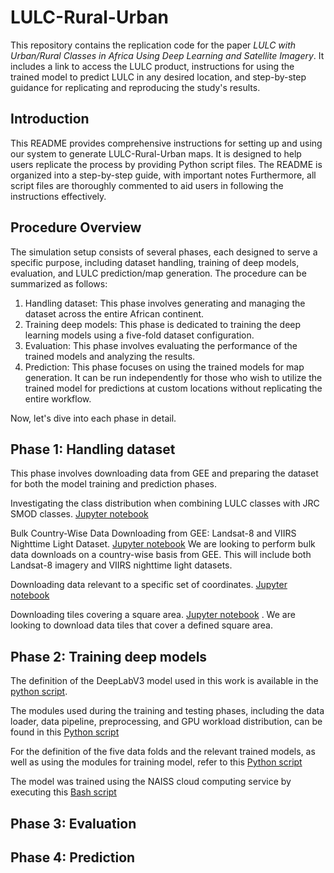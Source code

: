 # LULC-Rural-Urban
This repository contains the replication code for the paper *LULC with Urban/Rural Classes in Africa Using Deep Learning and Satellite Imagery*. It includes a link to access the LULC product, instructions for using the trained model to predict LULC in any desired location, and step-by-step guidance for replicating and reproducing the study's results.

## Introduction
This README provides comprehensive instructions for setting up and using our system to generate LULC-Rural-Urban maps. It is designed to help users replicate the process by providing Python script files. The README is organized into a step-by-step guide, with important notes Furthermore, all script files are thoroughly commented to aid users in following the instructions effectively.

## Procedure Overview
The simulation setup consists of several phases, each designed to serve a specific purpose, including dataset handling, training of deep models, evaluation, and LULC prediction/map generation. The procedure can be summarized as follows:

1. Handling dataset: This phase involves generating and managing the dataset across the entire African continent.
2. Training deep models: This phase is dedicated to training the deep learning models using a five-fold dataset configuration.
3. Evaluation: This phase involves evaluating the performance of the trained models and analyzing the results.
4. Prediction: This phase focuses on using the trained models for map generation. It can be run independently for those who wish to utilize the trained model for predictions at custom locations without replicating the entire workflow.
   
Now, let's dive into each phase in detail.

## Phase 1: Handling dataset
This phase involves downloading data from GEE and preparing the dataset for both the model training and prediction phases.

Investigating the class distribution when combining LULC classes with JRC SMOD classes. [Jupyter notebook](https://github.com/AIandGlobalDevelopmentLab/LULC-Rural-Urban/blob/bc7d844c41b1a4a569965480858dc83bfe8f9baf/data_handling/class_dist_esri_full_smod.ipynb)

Bulk Country-Wise Data Downloading from GEE: Landsat-8 and VIIRS Nighttime Light Dataset. [Jupyter notebook](https://github.com/AIandGlobalDevelopmentLab/LULC-Rural-Urban/blob/9a7d934f811bd5b36301862bd0ec04d3d66c906b/data_handling/data_loading_inference.ipynb) We are looking to perform bulk data downloads on a country-wise basis from GEE. This will include both Landsat-8 imagery and VIIRS nighttime light datasets.

Downloading data relevant to a specific set of coordinates. [Jupyter notebook](https://github.com/AIandGlobalDevelopmentLab/LULC-Rural-Urban/blob/99aaebfd492fe72bf8c755a2deb8ba232722d615/data_handling/data_loading_single_tile_from_coords.ipynb)

Downloading tiles covering a square area. [Jupyter notebook](https://github.com/AIandGlobalDevelopmentLab/LULC-Rural-Urban/blob/3be2801b47f078cee1c6b9e2dd4d564d436a672e/data_handling/data_loading_single_tiles_from_list_2013_2022.ipynb) . We are looking to download data tiles that cover a defined square area.


## Phase 2: Training deep models

The definition of the DeepLabV3 model used in this work is available in the [python script](https://github.com/AIandGlobalDevelopmentLab/LULC-Rural-Urban/blob/b61ecf559a21df5db840dfada224eac73e184ddd/training/DeepLabV3_Lightning_ESRI_UrbanRural.py). 

The modules used during the training and testing phases, including the data loader, data pipeline, preprocessing, and GPU workload distribution, can be found in this [Python script](https://github.com/AIandGlobalDevelopmentLab/LULC-Rural-Urban/blob/abaf2c8a0985eaf6504f5fa6b7a6db11032e566f/training/TrainingDataModule_ESRI_UrbanRural.py)

For the definition of the five data folds and the relevant trained models, as well as using the modules for training model, refer to this [Python script](https://github.com/AIandGlobalDevelopmentLab/LULC-Rural-Urban/blob/abaf2c8a0985eaf6504f5fa6b7a6db11032e566f/training/Training_Lightning_ESRI_UrbanRural.py)

The model was trained using the NAISS cloud computing service by executing this [Bash script](https://github.com/AIandGlobalDevelopmentLab/LULC-Rural-Urban/blob/7da77dd2b99a1e4ea74a1324a4d42ce1b7bbbb4e/training/lightning_deeplabv3_train_esri_urban_rural.sh)

## Phase 3: Evaluation


## Phase 4: Prediction

